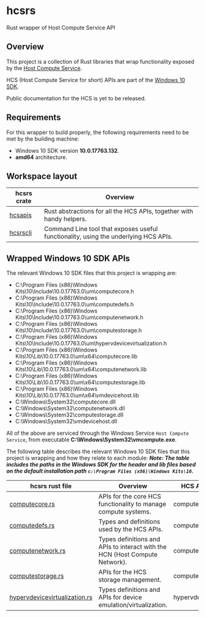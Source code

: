 # hcsrs
Rust wrapper of Host Compute Service API

## Overview

This project is a collection of Rust libraries that wrap functionality exposed by the [Host Compute Service](https://blogs.technet.microsoft.com/virtualization/2017/01/27/introducing-the-host-compute-service-hcs/).

HCS (Host Compute Service for short) APIs are part of the [Windows 10 SDK](https://developer.microsoft.com/en-us/windows/downloads/windows-10-sdk).

Public documentation for the HCS is yet to be released.

## Requirements

For this wrapper to build properly, the following requirements need to be met by the building machine:

- Windows 10 SDK version **10.0.17763.132**.
- **amd64** architecture.

## Workspace layout

| hcsrs crate | Overview |
| -- | -- |
| [hcsapis](/src/hcsapis) | Rust abstractions for all the HCS APIs, together with handy helpers. |
| [hcsrscli](/src/hcsrscli) | Command Line tool that exposes useful functionality, using the underlying HCS APIs. |

## Wrapped Windows 10 SDK APIs

The relevant Windows 10 SDK files that this project is wrapping are:
- C:\Program Files (x86)\Windows Kits\10\Include\10.0.17763.0\um\computecore.h
- C:\Program Files (x86)\Windows Kits\10\Include\10.0.17763.0\um\computedefs.h
- C:\Program Files (x86)\Windows Kits\10\Include\10.0.17763.0\um\computenetwork.h
- C:\Program Files (x86)\Windows Kits\10\Include\10.0.17763.0\um\computestorage.h
- C:\Program Files (x86)\Windows Kits\10\Include\10.0.17763.0\um\hypervdevicevirtualization.h
- C:\Program Files (x86)\Windows Kits\10\Lib\10.0.17763.0\um\x64\computecore.lib
- C:\Program Files (x86)\Windows Kits\10\Lib\10.0.17763.0\um\x64\computenetwork.lib
- C:\Program Files (x86)\Windows Kits\10\Lib\10.0.17763.0\um\x64\computestorage.lib
- C:\Program Files (x86)\Windows Kits\10\Lib\10.0.17763.0\um\x64\vmdevicehost.lib
- C:\Windows\System32\computecore.dll
- C:\Windows\System32\computenetwork.dll
- C:\Windows\System32\computestorage.dll
- C:\Windows\System32\vmdevicehost.dll

All of the above are serviced through the Windows Service `Host Compute Service`, from executable **C:\Windows\System32\vmcompute.exe**.

The following table describes the relevant Windows 10 SDK files that this project is wrapping and how they relate to each module:
**_Note: The table includes the paths in the Windows SDK for the header and lib files based on the default installation path `c:\Program Files (x86)\Windows Kits\10`._**

| hcsrs rust file | Overview | HCS API C Header file | .h path in SDK | .lib path in SDK |
| -- | -- | -- | -- | -- |
| [computecore.rs](/src/hcsapis/src/computecore.rs) | APIs for the core HCS functionality to manage compute systems. | computecore.h | C:\Program Files (x86)\Windows Kits\10\Include\10.0.17763.0\um\computecore.h | C:\Program Files (x86)\Windows Kits\10\Lib\10.0.17763.0\um\x64\computecore.lib |
| [computedefs.rs](/src/hcsapis/src/computedefs.rs) | Types and definitions used by the HCS APIs. | computedefs.h | C:\Program Files (x86)\Windows Kits\10\Include\10.0.17763.0\um\computedefs.h | C:\Program Files (x86)\Windows Kits\10\Lib\10.0.17763.0\um\x64\computedefs.lib |
| [computenetwork.rs](/src/hcsapis/src/computenetwork.rs) | Types definitions and APIs to interact with the HCN (Host Compute Network). | computenetwork.h | C:\Program Files (x86)\Windows Kits\10\Include\10.0.17763.0\um\computenetwork.h | C:\Program Files (x86)\Windows Kits\10\Lib\10.0.17763.0\um\x64\computenetwork.lib |
| [computestorage.rs](/src/hcsapis/src/computestorage.rs) | APIs for the HCS storage management. | computestorage.h | C:\Program Files (x86)\Windows Kits\10\Include\10.0.17763.0\um\computestorage.h | C:\Program Files (x86)\Windows Kits\10\Lib\10.0.17763.0\um\x64\computestorage.lib |
| [hypervdevicevirtualization.rs](/src/hcsapis/src/hypervdevicevirtualization.rs) | Types definitions and APIs for device emulation/virtualization. | hypervdevicevirtualization.h | C:\Program Files (x86)\Windows Kits\10\Include\10.0.17763.0\um\hypervdevicevirtualization.h | C:\Program Files (x86)\Windows Kits\10\Lib\10.0.17763.0\um\x64\vmdevicehost.lib |

